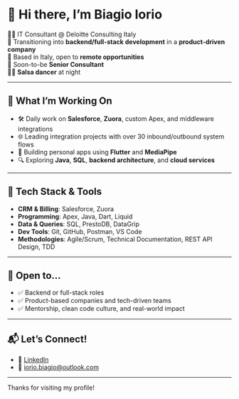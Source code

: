 # 👋 Hi there, I’m Biagio Iorio

👨‍💻 IT Consultant @ Deloitte Consulting Italy  
🚀 Transitioning into **backend/full-stack development** in a **product-driven company**  
📍 Based in Italy, open to **remote opportunities**  
🎯 Soon-to-be **Senior Consultant**  
🕺🏻 **Salsa dancer** at night

---

## 🚀 What I’m Working On

- 🛠 Daily work on **Salesforce**, **Zuora**, custom Apex, and middleware integrations 
- 🌐 Leading integration projects with over 30 inbound/outbound system flows  
- 📱 Building personal apps using **Flutter** and **MediaPipe**  
- 🔍 Exploring **Java**, **SQL**, **backend architecture**, and **cloud services**

---

## 🧰 Tech Stack & Tools

- **CRM & Billing**: Salesforce, Zuora  
- **Programming**: Apex, Java, Dart, Liquid  
- **Data & Queries**: SQL, PrestoDB, DataGrip  
- **Dev Tools**: Git, GitHub, Postman, VS Code  
- **Methodologies**: Agile/Scrum, Technical Documentation, REST API Design, TDD

---

## 💼 Open to...

- ✅ Backend or full-stack roles
- ✅ Product-based companies and tech-driven teams  
- ✅ Mentorship, clean code culture, and real-world impact  

---

## 📬 Let’s Connect!

- 🔗 [LinkedIn](https://www.linkedin.com/in/biagioiorio)  
- 📧 iorio.biagio@outlook.com  

---

Thanks for visiting my profile!
